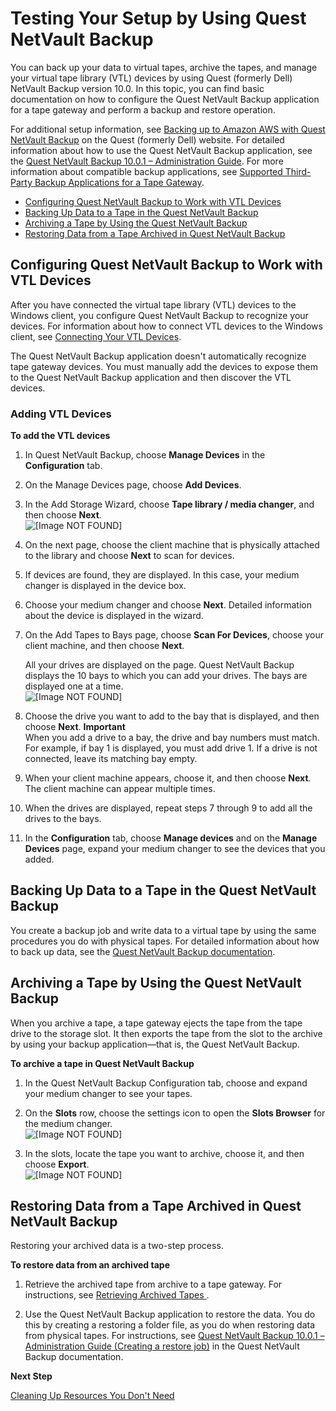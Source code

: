 # Testing Your Setup by Using Quest NetVault Backup<a name="backup-netvault"></a>

You can back up your data to virtual tapes, archive the tapes, and manage your virtual tape library \(VTL\) devices by using Quest \(formerly Dell\) NetVault Backup version 10\.0\. In this topic, you can find basic documentation on how to configure the Quest NetVault Backup application for a tape gateway and perform a backup and restore operation\. 

For additional setup information, see [Backing up to Amazon AWS with Quest NetVault Backup](https://www.scribd.com/document/294138486/backing-up-to-amazon-aws-with-dell-netvault-backup-technical-brief-75488-pdf) on the Quest \(formerly Dell\) website\. For detailed information about how to use the Quest NetVault Backup application, see the [Quest NetVault Backup 10\.0\.1 – Administration Guide](https://support.quest.com/technical-documents/netvault-backup/10.0.1/administration-guide/26#TOPIC-229714)\. For more information about compatible backup applications, see [Supported Third\-Party Backup Applications for a Tape Gateway](Requirements.md#requirements-backup-sw-for-vtl)\.


+ [Configuring Quest NetVault Backup to Work with VTL Devices](#netvault-configure-software)
+ [Backing Up Data to a Tape in the Quest NetVault Backup](#netvault-write-data-to-tape)
+ [Archiving a Tape by Using the Quest NetVault Backup](#netvault-archive-tape)
+ [Restoring Data from a Tape Archived in Quest NetVault Backup](#netvault-restore-tape)

## Configuring Quest NetVault Backup to Work with VTL Devices<a name="netvault-configure-software"></a>

After you have connected the virtual tape library \(VTL\) devices to the Windows client, you configure Quest NetVault Backup to recognize your devices\. For information about how to connect VTL devices to the Windows client, see [Connecting Your VTL Devices](GettingStarted-create-tape-gateway.md#GettingStartedAccessTapesVTL)\.

The Quest NetVault Backup application doesn't automatically recognize tape gateway devices\. You must manually add the devices to expose them to the Quest NetVault Backup application and then discover the VTL devices\.

### Adding VTL Devices<a name="netvault-add-devices"></a>

**To add the VTL devices**

1. In Quest NetVault Backup, choose **Manage Devices** in the **Configuration** tab\.

1. On the Manage Devices page, choose **Add Devices**\.

1. In the Add Storage Wizard, choose **Tape library / media changer**, and then choose **Next**\.  
![\[Image NOT FOUND\]](http://docs.aws.amazon.com/storagegateway/latest/userguide/images/NetVault-AddStorage.png)

1. On the next page, choose the client machine that is physically attached to the library and choose **Next** to scan for devices\.

1. If devices are found, they are displayed\. In this case, your medium changer is displayed in the device box\.

1. Choose your medium changer and choose **Next**\. Detailed information about the device is displayed in the wizard\.

1. On the Add Tapes to Bays page, choose **Scan For Devices**, choose your client machine, and then choose **Next**\. 

   All your drives are displayed on the page\. Quest NetVault Backup displays the 10 bays to which you can add your drives\. The bays are displayed one at a time\.  
![\[Image NOT FOUND\]](http://docs.aws.amazon.com/storagegateway/latest/userguide/images/NetVault-AddDrives.png)

1. Choose the drive you want to add to the bay that is displayed, and then choose **Next**\.
**Important**  
When you add a drive to a bay, the drive and bay numbers must match\. For example, if bay 1 is displayed, you must add drive 1\. If a drive is not connected, leave its matching bay empty\.

1. When your client machine appears, choose it, and then choose **Next**\. The client machine can appear multiple times\.

1. When the drives are displayed, repeat steps 7 through 9 to add all the drives to the bays\.

1. In the **Configuration** tab, choose **Manage devices** and on the **Manage Devices** page, expand your medium changer to see the devices that you added\.

## Backing Up Data to a Tape in the Quest NetVault Backup<a name="netvault-write-data-to-tape"></a>

You create a backup job and write data to a virtual tape by using the same procedures you do with physical tapes\. For detailed information about how to back up data, see the [Quest NetVault Backup documentation](https://support.quest.com/technical-documents/netvault-backup/10.0.1/administration-guide/26#TOPIC-229714)\.

## Archiving a Tape by Using the Quest NetVault Backup<a name="netvault-archive-tape"></a>

When you archive a tape, a tape gateway ejects the tape from the tape drive to the storage slot\. It then exports the tape from the slot to the archive by using your backup application—that is, the Quest NetVault Backup\.

**To archive a tape in Quest NetVault Backup**

1. In the Quest NetVault Backup Configuration tab, choose and expand your medium changer to see your tapes\.

1. On the **Slots** row, choose the settings icon to open the **Slots Browser** for the medium changer\.   
![\[Image NOT FOUND\]](http://docs.aws.amazon.com/storagegateway/latest/userguide/images/NetVault-Settings.png)

1. In the slots, locate the tape you want to archive, choose it, and then choose **Export**\.  
![\[Image NOT FOUND\]](http://docs.aws.amazon.com/storagegateway/latest/userguide/images/NetVault-ImportTapes.png)

## Restoring Data from a Tape Archived in Quest NetVault Backup<a name="netvault-restore-tape"></a>

Restoring your archived data is a two\-step process\.

**To restore data from an archived tape**

1. Retrieve the archived tape from archive to a tape gateway\. For instructions, see [Retrieving Archived Tapes ](managing-gateway-vtl.md#retrieving-archived-tapes-vtl)\.

1. Use the Quest NetVault Backup application to restore the data\. You do this by creating a restoring a folder file, as you do when restoring data from physical tapes\. For instructions, see [Quest NetVault Backup 10\.0\.1 – Administration Guide \(Creating a restore job\)](http://support-public.cfm.quest.com/4b094d45-9eab-4ba5-8a57-09ed5f8e6840:1785915.pdf) in the Quest NetVault Backup documentation\.

**Next Step**

[Cleaning Up Resources You Don't Need](GettingStartedWhatsNextStep3-vtl.md#cleanup-vtl)